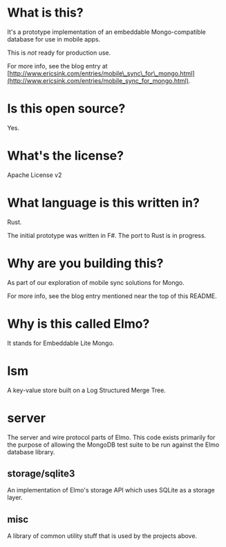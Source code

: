 
# What is this?

It's a prototype implementation of an embeddable Mongo-compatible database for
use in mobile apps.

This is *not* ready for production use.

For more info, see the blog entry at 
[http://www.ericsink.com/entries/mobile\_sync\_for\_mongo.html](http://www.ericsink.com/entries/mobile_sync_for_mongo.html).

# Is this open source?

Yes.

# What's the license?

Apache License v2

# What language is this written in?

Rust.

The initial prototype was written in F#.  The port to Rust is
in progress.

# Why are you building this?

As part of our exploration of mobile sync solutions for Mongo.

For more info, see the blog entry mentioned near the top of this README.  

# Why is this called Elmo?

It stands for Embeddable Lite Mongo.

# lsm

A key-value store built on a Log Structured Merge Tree.

# server

The server and wire protocol parts of Elmo.
This code exists primarily for the purpose of
allowing the MongoDB test suite to be run against the
Elmo database library.

## storage/sqlite3

An implementation of Elmo's storage API which uses SQLite as
a storage layer.

## misc

A library of common utility stuff that is used by the 
projects above.

